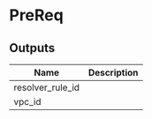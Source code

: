 # PreReq

## Outputs

| Name | Description |
|------|-------------|
| resolver\_rule\_id |  |
| vpc\_id |  |

